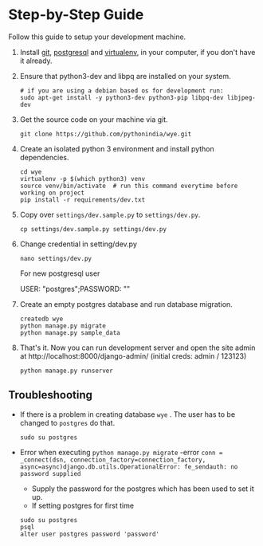 # Step-by-Step Guide

Follow this guide to setup your development machine.

1. Install [git], [postgresql] and [virtualenv], in your computer, if you don't have it already.
2. Ensure that python3-dev and libpq are installed on your system.

    ```shell
    # if you are using a debian based os for development run:
    sudo apt-get install -y python3-dev python3-pip libpq-dev libjpeg-dev
    ```

3. Get the source code on your machine via git.
    
    ```shell
    git clone https://github.com/pythonindia/wye.git
    ```

4. Create an isolated python 3 environment and install python dependencies.

    ```shell
    cd wye
    virtualenv -p $(which python3) venv
    source venv/bin/activate  # run this command everytime before working on project
    pip install -r requirements/dev.txt
    ```

5. Copy over `settings/dev.sample.py` to `settings/dev.py`.

    ```
    cp settings/dev.sample.py settings/dev.py
    ```
    
6. Change credential in setting/dev.py
    
    ```
    nano settings/dev.py
    ```
    For new postgresql user  
    
    USER: "postgres";PASSWORD: ""

7. Create an empty postgres database and run database migration.

    ```
    createdb wye
    python manage.py migrate
    python manage.py sample_data
    ```

8. That's it. Now you can run development server and open the site admin at http://localhost:8000/django-admin/ (initial creds: admin / 123123)

    ```
    python manage.py runserver
    ```

## Troubleshooting 
- If there is a problem in creating database `wye` . The user has to be changed to `postgres` do that.
    
    ```
    sudo su postgres
    ```
- Error when executing `python manage.py migrate` 
   -error `conn = _connect(dsn, connection_factory=connection_factory, async=async)django.db.utils.OperationalError: fe_sendauth: no password supplied`
   - Supply the password for the postgres which has been used to set it up.
   - If setting postgres for first time 
  
    ```
    sudo su postgres
    psql
    alter user postgres password 'password'
    ```
  

    

[git]: https://git-scm.com/downloads
[virtualenv]: https://virtualenv.pypa.io/
[postgresql]: http://www.postgresql.org/download/
